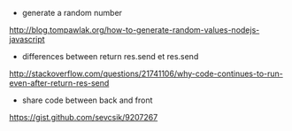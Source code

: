 * generate a random number

http://blog.tompawlak.org/how-to-generate-random-values-nodejs-javascript

* differences between return res.send et res.send

http://stackoverflow.com/questions/21741106/why-code-continues-to-run-even-after-return-res-send

* share code between back and front 

https://gist.github.com/sevcsik/9207267